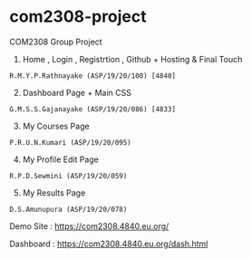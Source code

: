 # com2308-project
COM2308 Group Project


01. Home , Login , Registrtion , Github + Hosting & Final Touch
```
R.M.Y.P.Rathnayake (ASP/19/20/100) [4840]
```

02. Dashboard Page + Main CSS
```
G.M.S.S.Gajanayake (ASP/19/20/086) [4833]
```

03. My Courses Page 
```
P.R.U.N.Kumari (ASP/19/20/095) 
```

04.  My Profile Edit Page
```
R.P.D.Sewmini (ASP/19/20/059)
```

05. My Results Page
```
D.S.Amunupura (ASP/19/20/078)
```


Demo Site : https://com2308.4840.eu.org/

Dashboard : https://com2308.4840.eu.org/dash.html

